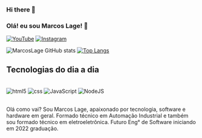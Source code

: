### Hi there 👋


### Olá! eu sou Marcos Lage! 👋

[![YouTube](https://img.shields.io/badge/YouTube-FF0000?style=for-the-badge&logo=youtube&logoColor=white)](https://www.youtube.com/channel/UCNyqP6_A2OYyrbbGfHDCu6Q)
[![Instagram](https://img.shields.io/badge/Instagram-E4405F?style=for-the-badge&logo=instagram&logoColor=white)](https://www.instagram.com/software_hardware_eletronica/)

![MarcosLage GitHub stats](https://github-readme-stats.vercel.app/api?username=MarcosLage&show_icons=true&theme=radical)
[![Top Langs](https://github-readme-stats.vercel.app/api/top-langs/?username=MarcosLage)](https://github.com/anuraghazra/github-readme-stats)

## Tecnologias do dia a dia

<div style="display: inline_block"><br/>
  <img align="center" alt="html5" src="https://img.shields.io/badge/HTML-239120?style=for-the-badge&logo=html5&logoColor=white" />
  <img align="center" alt="css" src="https://img.shields.io/badge/CSS3-1572B6?style=for-the-badge&logo=css3&logoColor=white" />
  <img align="center" alt="JavaScript" src="https://img.shields.io/badge/JavaScript-323330?style=for-the-badge&logo=javascript&logoColor=F7DF1E" />
  <img align="center" alt="NodeJS" src="https://img.shields.io/badge/Node.js-43853D?style=for-the-badge&logo=node.js&logoColor=white" />
</div><br/>

Olá como vai? Sou Marcos Lage, apaixonado por tecnologia, software e hardware em geral. Formado técnico em Automação Industrial e também sou formado técnico em eletroeletrônica.
Futuro Eng° de Software iniciando em 2022 graduação.


